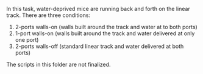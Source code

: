 In this task, water-deprived mice are running back and forth on the linear track. There are three conditions: 
1. 2-ports walls-on (walls built around the track and water at to both ports) 
2. 1-port walls-on (walls built around the track and water delivered at only one port)
3. 2-ports walls-off (standard linear track and water delivered at both ports) 


The scripts in this folder are not finalized. 
